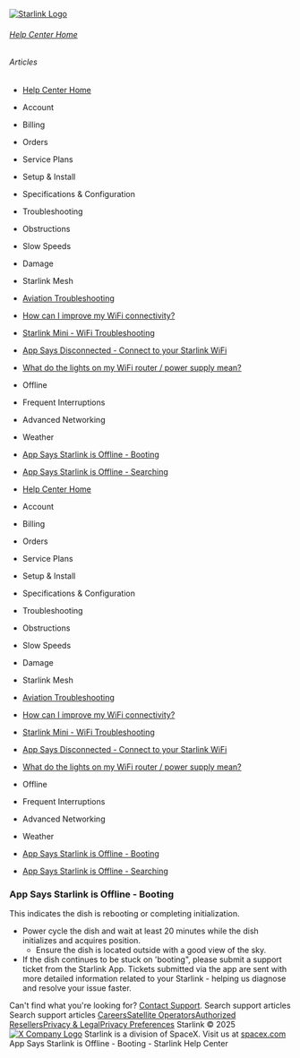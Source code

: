 [![Starlink Logo](https://www.starlink.com/_next/image?url=%2Fassets%2Fimages%2Flogo%2Flogo_white.png&w=3840&q=75)](https://www.starlink.com/support/article/<https:/www.starlink.com/>)
###### [Help Center Home](https://www.starlink.com/support/article/</support>)
###### Articles
  * [Help Center Home](https://www.starlink.com/support/article/</support>)
  * Account
  * Billing
  * Orders
  * Service Plans
  * Setup & Install
  * Specifications & Configuration
  * Troubleshooting
  * Obstructions
  * Slow Speeds
  * Damage
  * Starlink Mesh
  * [Aviation Troubleshooting](https://www.starlink.com/support/article/</support/article/80aaef2a-8796-c8bc-b30a-5003aa217b84>)
  * [How can I improve my WiFi connectivity?](https://www.starlink.com/support/article/</support/article/f28de520-ef3f-138d-9f69-7f1b37433f1e>)
  * [Starlink Mini - WiFi Troubleshooting](https://www.starlink.com/support/article/</support/article/acb3bee4-53d9-2f4f-ca45-c21db163543c>)
  * [App Says Disconnected - Connect to your Starlink WiFi](https://www.starlink.com/support/article/</support/article/8c2013d8-844d-75bc-ed2b-2d696a5834ed>)
  * [What do the lights on my WiFi router / power supply mean?](https://www.starlink.com/support/article/</support/article/26a1c6cf-eb8a-c7b1-4784-7e0eaf597cdb>)
  * Offline
  * Frequent Interruptions
  * Advanced Networking
  * Weather
  * [App Says Starlink is Offline - Booting](https://www.starlink.com/support/article/</support/article/718b444d-e8c2-eeee-c214-beecc96e44ae>)
  * [App Says Starlink is Offline - Searching](https://www.starlink.com/support/article/</support/article/8dd04f1b-f7b3-882c-3827-a660c5fe48c7>)


  * [Help Center Home](https://www.starlink.com/support/article/</support>)
  * Account
  * Billing
  * Orders
  * Service Plans
  * Setup & Install
  * Specifications & Configuration
  * Troubleshooting
  * Obstructions
  * Slow Speeds
  * Damage
  * Starlink Mesh
  * [Aviation Troubleshooting](https://www.starlink.com/support/article/</support/article/80aaef2a-8796-c8bc-b30a-5003aa217b84>)
  * [How can I improve my WiFi connectivity?](https://www.starlink.com/support/article/</support/article/f28de520-ef3f-138d-9f69-7f1b37433f1e>)
  * [Starlink Mini - WiFi Troubleshooting](https://www.starlink.com/support/article/</support/article/acb3bee4-53d9-2f4f-ca45-c21db163543c>)
  * [App Says Disconnected - Connect to your Starlink WiFi](https://www.starlink.com/support/article/</support/article/8c2013d8-844d-75bc-ed2b-2d696a5834ed>)
  * [What do the lights on my WiFi router / power supply mean?](https://www.starlink.com/support/article/</support/article/26a1c6cf-eb8a-c7b1-4784-7e0eaf597cdb>)
  * Offline
  * Frequent Interruptions
  * Advanced Networking
  * Weather
  * [App Says Starlink is Offline - Booting](https://www.starlink.com/support/article/</support/article/718b444d-e8c2-eeee-c214-beecc96e44ae>)
  * [App Says Starlink is Offline - Searching](https://www.starlink.com/support/article/</support/article/8dd04f1b-f7b3-882c-3827-a660c5fe48c7>)


### App Says Starlink is Offline - Booting
This indicates the dish is rebooting or completing initialization.
  * Power cycle the dish and wait at least 20 minutes while the dish initializes and acquires position.
    * Ensure the dish is located outside with a good view of the sky.
  * If the dish continues to be stuck on 'booting", please submit a support ticket from the Starlink App. Tickets submitted via the app are sent with more detailed information related to your Starlink - helping us diagnose and resolve your issue faster.


Can't find what you're looking for? [Contact Support](https://www.starlink.com/support/article/</support/tickets?sourceType=web_article_help_center&sourceValue=718b444d-e8c2-eeee-c214-beecc96e44ae>).
Search support articles
Search support articles
[Careers](https://www.starlink.com/support/article/<https:/www.spacex.com/careers>)[Satellite Operators](https://www.starlink.com/support/article/<https:/starlink.com/satellite-operators>)[Authorized Resellers](https://www.starlink.com/support/article/<https:/starlink.com/resellers>)[Privacy & Legal](https://www.starlink.com/support/article/<https:/starlink.com/legal>)[Privacy Preferences](https://www.starlink.com/support/article/<>)
Starlink © 2025
[![X Company Logo](https://www.starlink.com/assets/images/icons/x-logo.svg)](https://www.starlink.com/support/article/<https:/twitter.com/Starlink>)
Starlink is a division of SpaceX. Visit us at [spacex.com](https://www.starlink.com/support/article/<https:/www.spacex.com/>)
App Says Starlink is Offline - Booting - Starlink Help Center
